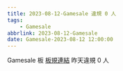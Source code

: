 ```yaml
---
title: 2023-08-12-Gamesale 違規 0 人
tags:
    - Gamesale
abbrlink: 2023-08-12-Gamesale
date: Gamesale-2023-08-12 12:00:00
---
```

Gamesale 板 [板規連結](https://www.ptt.cc/bbs/Gossiping/M.1637425085.A.07D.html)
昨天違規 0 人
